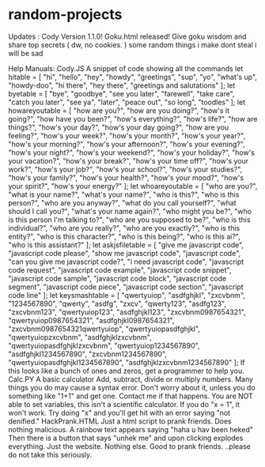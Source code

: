 # random-projects
Updates : Cody Version 1.1.0!
Goku.html released! Give goku wisdom and share top secrets ( dw, no cookies. )
 some random things i make
 dont steal
 i will be sad

 Help Manuals:
 Cody.JS
  A snippet of code showing all the commands
   let hitable = [
    "hi", "hello", "hey", "howdy", "greetings", "sup", "yo", "what's up",
    "howdy-doo", "hi there", "hey there", "greetings and salutations"
  ];
  let byetable = [
    "bye", "goodbye", "see you later", "farewell", "take care", "catch you later",
    "see ya", "later", "peace out", "so long", "toodles"
  ];
  let howareyoutable = [
    "how are you?", "how are you doing?", "how's it going?", "how have you been?",
    "how's everything?", "how's life?", "how are things?", "how's your day?",
    "how's your day going?", "how are you feeling?", "how's your week?",
    "how's your month?", "how's your year?", "how's your morning?",
    "how's your afternoon?", "how's your evening?", "how's your night?",
    "how's your weekend?", "how's your holiday?", "how's your vacation?",
    "how's your break?", "how's your time off?", "how's your work?",
    "how's your job?", "how's your school?", "how's your studies?",
    "how's your family?", "how's your health?", "how's your mood?",
    "how's your spirit?", "how's your energy?"
  ];
  let whoareyoutable = [
    "who are you?", "what is your name?", "what's your name?", "who is this?",
    "who is this person?", "who are you anyway?", "what do you call yourself?",
    "what should I call you?", "what's your name again?", "who might you be?",
    "who is this person I'm talking to?", "who are you supposed to be?",
    "who is this individual?", "who are you really?", "who are you exactly?",
    "who is this entity?", "who is this character?", "who is this being?",
    "who is this ai?", "who is this assistant?"
  ];
  let askjsfiletable = [
    "give me javascript code", "javascript code please", "show me javascript code",
    "javascript code", "can you give me javascript code?", "i need javascript code",
    "javascript code request", "javascript code example", "javascript code snippet",
    "javascript code sample", "javascript code block", "javascript code segment",
    "javascript code piece", "javascript code section", "javascript code line"
  ];
  let keysmashtable = [
    "qwertyuiop", "asdfghjkl", "zxcvbnm", "1234567890", "qwerty", "asdfg", "zxcv",
    "qwerty123", "asdfg123", "zxcvbnm123", "qwertyuiop123", "asdfghjkl123", "zxcvbnm0987654321",
    "qwertyuiop0987654321", "asdfghjkl0987654321", "zxcvbnm0987654321qwertyuiop",
    "qwertyuiopasdfghjkl", "qwertyuiopzxcvbnm", "asdfghjklzxcvbnm",
    "qwertyuiopasdfghjklzxcvbnm", "qwertyuiop1234567890", "asdfghjkl1234567890",
    "zxcvbnm1234567890", "qwertyuiopasdfghjkl1234567890", "asdfghjklzxcvbnm1234567890"
  ];
  If this looks like a bunch of ones and zeros, get a programmer to help you.
 Calc.PY
  A basic calculator
  Add, subtract, divide or multiply numbers.
  Many things you do may cause a syntax error. Don't worry about it, unless you do something like "1+1" and get one. Contact me if that happens.
  You are NOT able to set variables, this isn't a scientific calculator. If you do "x = 1", it won't work. Try doing "x" and you'll get hit with an error saying "not denified."
 HackPrank.HTML
  Just a html script to prank friends. Does nothing malicious.
  A rainbow text appears saying "haha u hav been heked"
  Then there is a button that says "unhek me" and upon clicking explodes everything.
  Just the website. Nothing else.
  Good to prank friends.
  ..please do not take this seriously.
